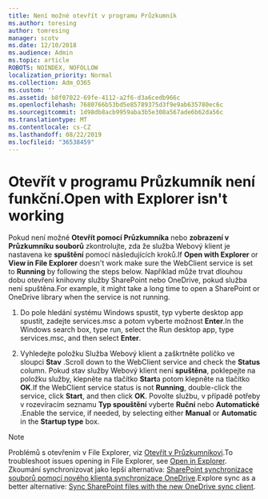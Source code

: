 ```yaml
---
title: Není možné otevřít v programu Průzkumník
ms.author: toresing
author: tomresing
manager: scotv
ms.date: 12/10/2018
ms.audience: Admin
ms.topic: article
ROBOTS: NOINDEX, NOFOLLOW
localization_priority: Normal
ms.collection: Adm_O365
ms.custom: ''
ms.assetid: b8f07022-69fe-4112-a2f6-d3a6cedb966c
ms.openlocfilehash: 7680766b53bd5e85789375d3f9e9ab635780ec6c
ms.sourcegitcommit: 1d98db8acb9959aba3b5e308a567ade6b62da56c
ms.translationtype: MT
ms.contentlocale: cs-CZ
ms.lasthandoff: 08/22/2019
ms.locfileid: "36538459"
---
```

# <a name="open-with-explorer-isnt-working"></a><span data-ttu-id="ed06c-102">Otevřít v programu Průzkumník není funkční.</span><span class="sxs-lookup"><span data-stu-id="ed06c-102">Open with Explorer isn't working</span></span>

<span data-ttu-id="ed06c-103">Pokud není možné **Otevřít pomocí Průzkumníka** nebo **zobrazení v Průzkumníku souborů** zkontrolujte, zda že služba Webový klient je nastavena ke **spuštění** pomocí následujících kroků.</span><span class="sxs-lookup"><span data-stu-id="ed06c-103">If **Open with Explorer** or **View in File Explorer** doesn't work make sure the WebClient service is set to **Running** by following the steps below.</span></span> <span data-ttu-id="ed06c-104">Například může trvat dlouhou dobu otevření knihovny služby SharePoint nebo OneDrive, pokud služba není spuštěna.</span><span class="sxs-lookup"><span data-stu-id="ed06c-104">For example, it might take a long time to open a SharePoint or OneDrive library when the service is not running.</span></span> 
  
1. <span data-ttu-id="ed06c-105">Do pole hledání systému Windows spustit, typ vyberte desktop app spustit, zadejte services.msc a potom vyberte možnost **Enter**.</span><span class="sxs-lookup"><span data-stu-id="ed06c-105">In the Windows search box, type run, select the Run desktop app, type services.msc, and then select **Enter**.</span></span>
    
2. <span data-ttu-id="ed06c-106">Vyhledejte položku Služba Webový klient a zaškrtněte políčko ve sloupci **Stav** .</span><span class="sxs-lookup"><span data-stu-id="ed06c-106">Scroll down to the WebClient service and check the **Status** column.</span></span> <span data-ttu-id="ed06c-107">Pokud stav služby Webový klient není **spuštěna**, poklepejte na položku služby, klepněte na tlačítko **Start**a potom klepněte na tlačítko **OK**.</span><span class="sxs-lookup"><span data-stu-id="ed06c-107">If the WebClient service status is not **Running**, double-click the service, click **Start**, and then click **OK**.</span></span> <span data-ttu-id="ed06c-108">Povolte službu, v případě potřeby v rozevíracím seznamu **Typ spouštění** vyberte **Ruční** nebo **Automatické** .</span><span class="sxs-lookup"><span data-stu-id="ed06c-108">Enable the service, if needed, by selecting either **Manual** or **Automatic** in the **Startup type** box.</span></span> 
    
> [!NOTE]
> <span data-ttu-id="ed06c-109">Problémů s otevřením v File Explorer, viz [Otevřít v Průzkumníkovi](https://go.microsoft.com/fwlink/?linkid=871665).</span><span class="sxs-lookup"><span data-stu-id="ed06c-109">To troubleshoot issues opening in File Explorer, see [Open in Explorer](https://go.microsoft.com/fwlink/?linkid=871665).</span></span> <span data-ttu-id="ed06c-110">Zkoumání synchronizovat jako lepší alternativa: [SharePoint synchronizace souborů pomocí nového klienta synchronizace OneDrive](https://go.microsoft.com/fwlink/?linkid=871666).</span><span class="sxs-lookup"><span data-stu-id="ed06c-110">Explore sync as a better alternative: [Sync SharePoint files with the new OneDrive sync client](https://go.microsoft.com/fwlink/?linkid=871666).</span></span> 
  

